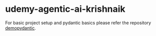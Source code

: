 # udemy-agentic-ai-krishnaik

For basic project setup and pydantic basics please refer the repository [demopydantic](https://github.com/naraharisrivatsa/demopydantic).